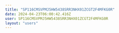 ```yaml
---
title: "SP116CMSVPMJ5HW5438SRR3NHX01ZCGT2F4MFKG0R"
date: 2024-04-23T06:00:42.416Z
user: SP116CMSVPMJ5HW5438SRR3NHX01ZCGT2F4MFKG0R
layout: "users"
---
```

    